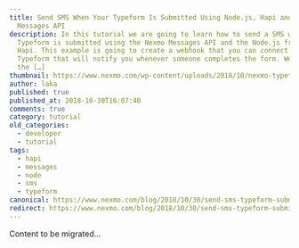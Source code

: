 ```yaml
---
title: Send SMS When Your Typeform Is Submitted Using Node.js, Hapi and the
  Messages API
description: In this tutorial we are going to learn how to send a SMS when your
  Typeform is submitted using the Nexmo Messages API and the Node.js framework
  Hapi. This example is going to create a webhook that you can connect to your
  Typeform that will notify you whenever someone completes the form. We’ll use
  the […]
thumbnail: https://www.nexmo.com/wp-content/uploads/2018/10/nexmo-typeform-sms.png
author: laka
published: true
published_at: 2018-10-30T16:07:40
comments: true
category: tutorial
old_categories:
  - developer
  - tutorial
tags:
  - hapi
  - messages
  - node
  - sms
  - typeform
canonical: https://www.nexmo.com/blog/2018/10/30/send-sms-typeform-submitted-using-node-hapi-messages-api-dr
redirect: https://www.nexmo.com/blog/2018/10/30/send-sms-typeform-submitted-using-node-hapi-messages-api-dr
---
```

Content to be migrated...
